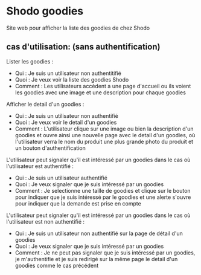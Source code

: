 # Shodo goodies 
Site web pour afficher la liste des goodies de chez Shodo

## cas d'utilisation: (sans authentification) 

Lister les goodies :
- Qui : Je suis un utilisateur non authentitifié
- Quoi : Je veux voir la liste des goodies Shodo
- Comment : Les utilisateurs accèdent a une page d'accueil ou ils voient les goodies avec une image et une description pour chaque goodies

Afficher le detail d'un goodies :
- Qui : Je suis un utilisateur non authentifié
- Quoi : Je veux voir le detail d'un goodies
- Comment : L'utilisateur clique sur une image ou bien la description d'un goodies et ouvre ainsi une nouvelle page avec le detail d'un goodies, où l'utilisateur verra le nom du produit une plus grande photo du produit et un bouton d'authentification

L'utilisateur peut signaler qu'il est intéressé par un goodies dans le cas où l'utilisateur est authentifié :
- Qui : Je suis un utilisateur authentifié 
- Quoi : Je veux signaler que je suis intéressé par un goodies
- Comment : Je selectionne une taille de goodies et clique sur le bouton pour indiquer que je suis intéressé par le goodies et une alerte s'ouvre pour indiquer que la demande est prise en compte

L'utilisateur peut signaler qu'il est intéressé par un goodies dans le cas où l'utilisateur est non authentifié :
- Qui : Je suis un utilisateur non authentifié sur la page de détail d'un goodies
- Quoi : Je veux signaler que je suis intéressé par un goodies
- Comment : Je ne peut pas signaler que je suis intéressé par un goodies, je m'authentifie et je suis redirigé sur la même page le detail d'un goodies comme le cas précédent